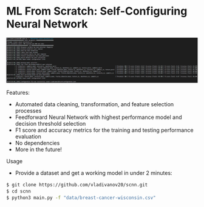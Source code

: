 # ML From Scratch: Self-Configuring Neural Network 

![preview](resources/preview.png)

Features:

* Automated data cleaning, transformation, and feature selection processes
* Feedforward Neural Network with highest performance model and decision threshold selection
* F1 score and accuracy metrics for the training and testing performance evaluation
* No dependencies
* More in the future!

Usage 

* Provide a dataset and get a working model in under 2 minutes:

```bash
$ git clone https://github.com/vladivanov20/scnn.git
$ cd scnn
$ python3 main.py -f "data/breast-cancer-wisconsin.csv"
```
